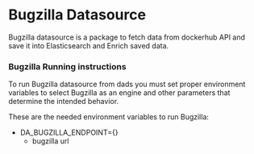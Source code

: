 Bugzilla Datasource
=========

Bugzilla datasource is a package to fetch data 
from dockerhub API and save it into Elasticsearch
 and Enrich saved data.


### Bugzilla Running instructions

To run Bugzilla datasource from dads you 
must set proper environment variables to 
select Bugzilla as an engine and other 
parameters that determine the intended behavior.

These are the needed environment variables to run Bugzilla:
- DA_BUGZILLA_ENDPOINT={}
    - bugzilla url
